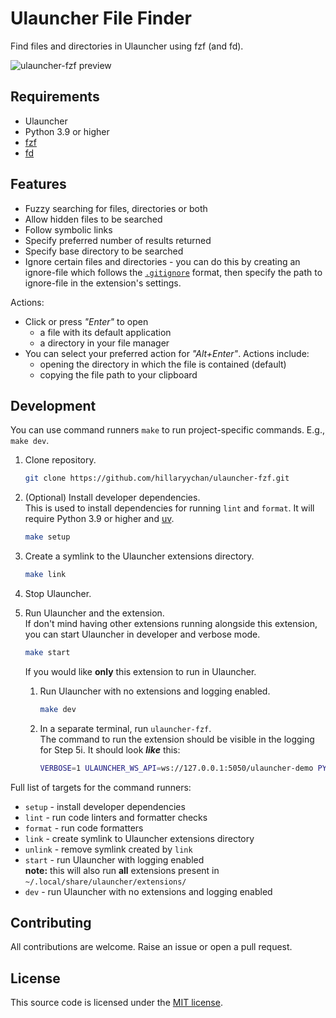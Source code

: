 # Ulauncher File Finder

Find files and directories in Ulauncher using fzf (and fd).

![ulauncher-fzf preview](https://user-images.githubusercontent.com/44228565/148923401-e8268ef5-974f-4912-8b65-e1704159bfc2.png)

## Requirements

* Ulauncher
* Python 3.9 or higher
* [fzf](https://github.com/junegunn/fzf)
* [fd](https://github.com/sharkdp/fd)

## Features

* Fuzzy searching for files, directories or both
* Allow hidden files to be searched
* Follow symbolic links
* Specify preferred number of results returned
* Specify base directory to be searched
* Ignore certain files and directories - you can do this by creating an ignore-file
which follows the [`.gitignore`](https://git-scm.com/docs/gitignore#_pattern_format)
format, then specify the path to ignore-file in the extension's settings.

Actions:

* Click or press *"Enter"* to open
    * a file with its default application
    * a directory in your file manager
* You can select your preferred action for *"Alt+Enter"*. Actions include:
    * opening the directory in which the file is contained (default)
    * copying the file path to your clipboard

## Development

You can use command runners `make` to run project-specific commands. E.g., `make dev`.

1. Clone repository.

    ```sh
    git clone https://github.com/hillaryychan/ulauncher-fzf.git
    ```

1. (Optional) Install developer dependencies.  
    This is used to install dependencies for running `lint` and `format`.
    It will require Python 3.9 or higher and [uv](https://docs.astral.sh/uv/).

    ```sh
    make setup
    ```

1. Create a symlink to the Ulauncher extensions directory.

    ```sh
    make link
    ```

1. Stop Ulauncher.
1. Run Ulauncher and the extension.  
    If don't mind having other extensions running alongside this extension, you can start Ulauncher in developer and verbose mode.

    ```sh
    make start
    ```

    If you would like **only** this extension to run in Ulauncher.

    1. Run Ulauncher with no extensions and logging enabled.

        ```sh
        make dev
        ```

    1. In a separate terminal, run `ulauncher-fzf`.  
        The command to run the extension should be visible in the logging for Step 5i. It should look ***like*** this:

        ```sh
        VERBOSE=1 ULAUNCHER_WS_API=ws://127.0.0.1:5050/ulauncher-demo PYTHONPATH=/home/username/projects/ulauncher /usr/bin/python /home/username/.local/share/ulauncher/extensions/ulauncher-demo/main.py
        ```

Full list of targets for the command runners:

* `setup` - install developer dependencies
* `lint` - run code linters and formatter checks
* `format` - run code formatters
* `link` - create symlink to Ulauncher extensions directory
* `unlink` - remove symlink created by `link`
* `start` - run Ulauncher with logging enabled  
    **note:** this will also run **all** extensions present in `~/.local/share/ulauncher/extensions/`
* `dev` - run Ulauncher with no extensions and logging enabled

## Contributing

All contributions are welcome. Raise an issue or open a pull request.

## License

This source code is licensed under the [MIT license](LICENSE).
